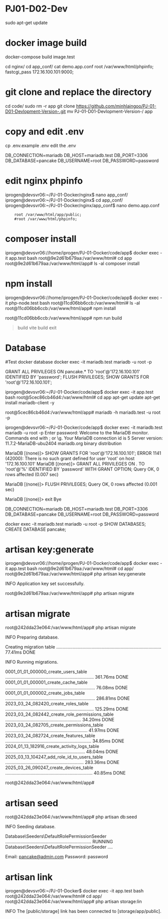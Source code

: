 # PJ01-D02-Dev
sudo apt-get update
# docker image build
docker-compose build image.test

cd nginx/
cd app_conf/
cat demo.app.conf 
 root /var/www/html/phpinfo;
fastcgi_pass 172.16.100.101:9000;

# git clone and replace the directory
cd code/
sudo rm -r app
git clone https://github.com/minhlaingoo/PJ-01-D01-Devlopment-Version-.git
mv PJ-01-D01-Devlopment-Version-/ app

# copy and edit .env
cp .env.example .env
edit the .env

DB_CONNECTION=mariadb
DB_HOST=mariadb.test
DB_PORT=3306
DB_DATABASE=pancake
DB_USERNAME=root
DB_PASSWORD=password

# edit nginx phpinfo
iprogen@devsvr06:~/PJ-01-Docker/nginx$ nano app_conf/
iprogen@devsvr06:~/PJ-01-Docker/nginx$ cd app_conf/
iprogen@devsvr06:~/PJ-01-Docker/nginx/app_conf$ nano demo.app.conf 

        root /var/www/html/app/public;
        #root /var/www/html/phpinfo;

# composer install
iprogen@devsvr06://home/iprogen/PJ-01-Docker/code/app$ docker exec -it app.test bash
root@9e2d61b679aa:/var/www/html# cd app
root@9e2d61b679aa:/var/www/html/app# ls -al
composer install

# npm install
iprogen@devsvr06://home/iprogen/PJ-01-Docker/code/app$ docker exec -it php-node.test bash
root@11cd06bb6ccb:/var/www/html# ls -al
root@11cd06bb6ccb:/var/www/html/app# npm install

root@11cd06bb6ccb:/var/www/html/app# npm run build
> build
> vite build
exit


# Database 
#Test docker database
docker exec -it mariadb.test mariadb -u root -p

GRANT ALL PRIVILEGES ON pancake.* TO 'root'@'172.16.100.101' IDENTIFIED BY 'password';
FLUSH PRIVILEGES;
SHOW GRANTS FOR 'root'@'172.16.100.101';

iprogen@devsvr06:~/PJ-01-Docker/code/app$ docker exec -it app.test bash
root@5cec86cb46d4:/var/www/html# cd app
apt-get update
apt-get install mariadb-client -y

root@5cec86cb46d4:/var/www/html/app# mariadb -h mariadb.test -u root -p

iprogen@devsvr06:~/PJ-01-Docker/code/app$ docker exec -it mariadb.test mariadb -u root -p
Enter password: 
Welcome to the MariaDB monitor.  Commands end with ; or \g.
Your MariaDB connection id is 5
Server version: 11.7.2-MariaDB-ubu2404 mariadb.org binary distribution

MariaDB [(none)]> SHOW GRANTS FOR 'root'@'172.16.100.101';
ERROR 1141 (42000): There is no such grant defined for user 'root' on host '172.16.100.101'
MariaDB [(none)]> GRANT ALL PRIVILEGES ON *.* TO 'root'@'%' IDENTIFIED BY 'password' WITH GRANT OPTION;
Query OK, 0 rows affected (0.007 sec)

MariaDB [(none)]> FLUSH PRIVILEGES;
Query OK, 0 rows affected (0.001 sec)

MariaDB [(none)]> exit
Bye

DB_CONNECTION=mariadb
DB_HOST=mariadb.test
DB_PORT=3306
DB_DATABASE=pancake
DB_USERNAME=root
DB_PASSWORD=password

docker exec -it mariadb.test mariadb -u root -p
SHOW DATABASES;
CREATE DATABASE pancake;


# artisan key:generate
iprogen@devsvr06://home/iprogen/PJ-01-Docker/code/app$ docker exec -it app.test bash
root@9e2d61b679aa:/var/www/html# cd app/ 
root@9e2d61b679aa:/var/www/html/app# php artisan key:generate

   INFO  Application key set successfully.  

root@9e2d61b679aa:/var/www/html/app# php artisan migrate 

# artisan migrate
root@242dda23e064:/var/www/html/app# php artisan migrate  

   INFO  Preparing database.  

  Creating migration table ................................................................................... 77.41ms DONE

   INFO  Running migrations.  

  0001_01_01_000000_create_users_table ...................................................................... 361.76ms DONE
  0001_01_01_000001_create_cache_table ....................................................................... 76.08ms DONE
  0001_01_01_000002_create_jobs_table ....................................................................... 286.81ms DONE
  2023_03_24_082420_create_roles_table ...................................................................... 125.29ms DONE
  2023_03_24_082442_create_role_permissions_table ............................................................ 34.20ms DONE
  2023_03_24_082705_create_permissions_table ................................................................. 41.97ms DONE
  2023_03_24_082724_create_features_table .................................................................... 34.85ms DONE
  2024_01_13_182916_create_activity_logs_table ............................................................... 48.04ms DONE
  2025_03_13_104247_add_role_id_to_users_table .............................................................. 283.36ms DONE
  2025_03_26_090247_create_devices_table ..................................................................... 40.85ms DONE

root@242dda23e064:/var/www/html/app# 
# artisan seed
root@242dda23e064:/var/www/html/app# php artisan db:seed

   INFO  Seeding database.  

  Database\Seeders\DefaultRolePermissionSeeder .................................................................... RUNNING  
  Database\Seeders\DefaultRolePermissionSeeder ....

Email: pancake@admin.com
Password: password

# artisan link
iprogen@devsvr06:~/PJ-01-Docker$ docker exec -it app.test bash
root@242dda23e064:/var/www/html# cd app/
root@242dda23e064:/var/www/html/app# php artisan storage:lin

   INFO  The [public/storage] link has been connected to [storage/app/public].  



